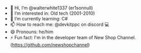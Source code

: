 - 👋 Hi, I’m @walterwhite1337 (er1sonnull)
- 👀 I’m interested in: Old tech (2001-2010)
- 🌱 I’m currently learning: C#
- 📫 How to reach me: @devkitppc on discord 💻
- 😄 Pronouns: he/him
- ⚡ Fun fact: I'm in the developer team of New Shop Channel. (https://github.com/newshopchannel)
